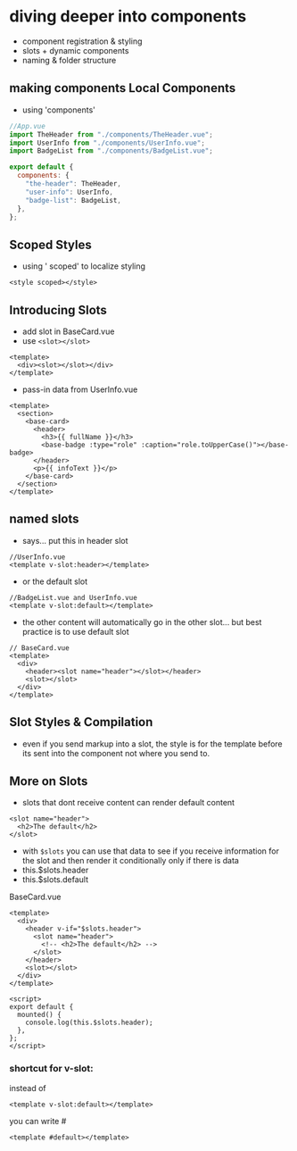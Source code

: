 # diving deeper into components

- component registration & styling
- slots + dynamic components
- naming & folder structure

## making components Local Components

- using 'components'

```js
//App.vue
import TheHeader from "./components/TheHeader.vue";
import UserInfo from "./components/UserInfo.vue";
import BadgeList from "./components/BadgeList.vue";

export default {
  components: {
    "the-header": TheHeader,
    "user-info": UserInfo,
    "badge-list": BadgeList,
  },
};
```

## Scoped Styles

- using ' scoped' to localize styling

```
<style scoped></style>
```

## Introducing Slots

- add slot in BaseCard.vue
- use `<slot></slot>`

```vue
<template>
  <div><slot></slot></div>
</template>
```

- pass-in data from UserInfo.vue

```vue
<template>
  <section>
    <base-card>
      <header>
        <h3>{{ fullName }}</h3>
        <base-badge :type="role" :caption="role.toUpperCase()"></base-badge>
      </header>
      <p>{{ infoText }}</p>
    </base-card>
  </section>
</template>
```

## named slots

- says... put this in header slot

```vue
//UserInfo.vue
<template v-slot:header></template>
```

- or the default slot

```vue
//BadgeList.vue and UserInfo.vue
<template v-slot:default></template>
```

- the other content will automatically go in the other slot... but best practice is to use default slot

```vue
// BaseCard.vue
<template>
  <div>
    <header><slot name="header"></slot></header>
    <slot></slot>
  </div>
</template>
```

## Slot Styles & Compilation

- even if you send markup into a slot, the style is for the template before its sent into the component not where you send to.

## More on Slots

- slots that dont receive content can render default content

```vue
<slot name="header">
  <h2>The default</h2>
</slot>
```

- with `$slots` you can use that data to see if you receive information for the slot and then render it conditionally only if there is data
- this.$slots.header
- this.$slots.default

BaseCard.vue

```vue
<template>
  <div>
    <header v-if="$slots.header">
      <slot name="header">
        <!-- <h2>The default</h2> -->
      </slot>
    </header>
    <slot></slot>
  </div>
</template>

<script>
export default {
  mounted() {
    console.log(this.$slots.header);
  },
};
</script>
```

### shortcut for v-slot:

instead of

```vue
<template v-slot:default></template>
```

you can write #

```vue
<template #default></template>
```

